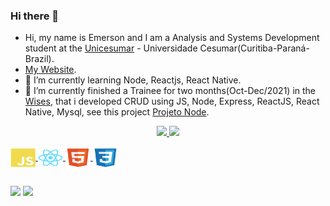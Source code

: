 ### Hi there 👋 
- Hi, my name is Emerson and I am a Analysis and Systems Development student at the [Unicesumar](https://www.unicesumar.edu.br//presencial/) - Universidade Cesumar(Curitiba-Paraná-Brazil).
- [My Website](https://jed2020.github.io/).
- 🌱 I’m currently learning Node, Reactjs, React Native.
- 🔭 I’m currently finished a Trainee for two months(Oct-Dec/2021) in the [Wises](https://www.wises.com.br/), that i developed CRUD using JS, Node, Express, ReactJS, React Native, Mysql, see this project [Projeto Node](https://github.com/Jed2020/projeto-node).
<div align="center">
  <a href="https://github.com/Jed2020">
  <img height="180em" src="https://github-readme-stats.vercel.app/api?username=Jed2020&show_icons=true&theme=dracula&include_all_commits=true&count_private=true"/>
  <img height="180em" src="https://github-readme-stats.vercel.app/api/top-langs/?username=Jed2020&layout=compact&langs_count=7&theme=dracula"/>
</div>
<div style="display: inline_block"><br>
  <img align="center" alt="Em-Js" height="30" width="40" src="https://raw.githubusercontent.com/devicons/devicon/master/icons/javascript/javascript-plain.svg">
  <img align="center" alt="Em-React" height="30" width="40" src="https://raw.githubusercontent.com/devicons/devicon/master/icons/react/react-original.svg">
  <img align="center" alt="Em-HTML" height="30" width="40" src="https://raw.githubusercontent.com/devicons/devicon/master/icons/html5/html5-original.svg">
  <img align="center" alt="Em-CSS" height="30" width="40" src="https://raw.githubusercontent.com/devicons/devicon/master/icons/css3/css3-original.svg">
</div>
  
  ##
  
  <div> 
  <a href = "mailto:deparisje@gmail.com"><img src="https://img.shields.io/badge/-Gmail-%23333?style=for-the-badge&logo=gmail&logoColor=white" target="_blank"></a>
  <a href="https://www.linkedin.com/in/emerson-deparis-3603501a4/" target="_blank"><img src="https://img.shields.io/badge/-LinkedIn-%230077B5?style=for-the-badge&logo=linkedin&logoColor=white" target="_blank"></a>  
</div>
<!--
**Jed2020/Jed2020** is a ✨ _special_ ✨ repository because its `README.md` (this file) appears on your GitHub profile.

Here are some ideas to get you started:

- 🔭 I’m currently working on ...
- 🌱 I’m currently learning ...
- 👯 I’m looking to collaborate on ...
- 🤔 I’m looking for help with ...
- 💬 Ask me about ...
- 📫 How to reach me: ...
- 😄 Pronouns: ...
- ⚡ Fun fact: ...
-->
